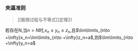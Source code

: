 ### 夹逼准则
> [[极限过程与不等式]]定理2)

若存在N,当$n>N$时,$x_n \le y_n \le z_n$,且$\lim\limits_{n\to +\infty}x_n=\lim\limits_{n\to +\infty}z_n=a$,则$\lim\limits_{n\to +\infty}y_n=a$